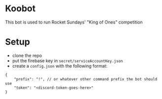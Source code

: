# Koobot
This bot is used to run Rocket Sundays' "King of Ones" competition

# Setup
 - clone the repo
 - put the firebase key in `secret/serviceAccountKey.json`
 - create a `config.json` with the following format:
```
{
	"prefix": "!", // or whatever other command prefix the bot should use
	"token": "<discord-token-goes-here>"
}
```
